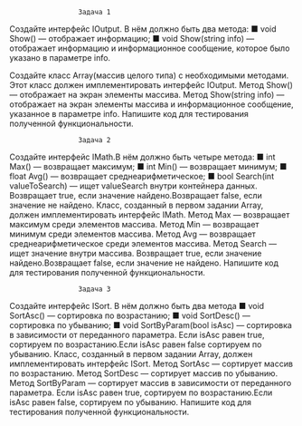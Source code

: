                      Задача 1
Создайте интерфейс IOutput.
В нём должно быть два метода:
■ void Show() — отображает информацию;
■ void Show(string info) — отображает информацию и
информационное сообщение, которое было указано в параметре info.

Создайте класс Array(массив целого типа) с необходимыми методами.
Этот класс должен имплементировать интерфейс IOutput.
Метод Show() — отображает на экран элементы массива.
Метод Show(string info) — отображает на экран элементы массива 
и информационное сообщение, указанное в параметре info.
Напишите код для тестирования полученной функциональности.

                     Задача 2
Создайте интерфейс IMath.В нём должно быть четыре метода:
■ int Max() — возвращает максимум;
■ int Min() — возвращает минимум;
■ float Avg() — возвращает среднеарифметическое;
■ bool Search(int valueToSearch) — ищет valueSearch внутри контейнера данных.
Возвращает true, если значение найдено.Возвращает false, если значение не найдено.
Класс, созданный в первом задании Array, должен имплементировать интерфейс IMath.
Метод Max — возвращает максимум среди элементов массива.
Метод Min — возвращает минимум среди элементов массива.
Метод Avg — возвращает среднеарифметическое среди элементов массива.
Метод Search — ищет значение внутри массива. Возвращает true, если значение
найдено.Возвращает false, если значение не найдено.
Напишите код для тестирования полученной функциональности.

                     Задача 3
Создайте интерфейс ISort.
В нём должно быть два метода
■ void SortAsc() — сортировка по возрастанию;
■ void SortDesc() — сортировка по убыванию;
■ void SortByParam(bool isAsc) — сортировка в зависимости от переданного 
параметра. Если isAsc равен true, сортируем по возрастанию.Если isAsc равен false
сортируем по убыванию.
Класс, созданный в первом задании Array, должен имплементировать интерфейс ISort.
Метод SortAsc — сортирует массив по возрастанию.
Метод SortDesc — сортирует массив по убыванию.
Метод SortByParam — сортирует массив в зависимости от переданного параметра.
Если isAsc равен true, сортируем по возрастанию.Если isAsc равен false, сортируем
по убыванию.
Напишите код для тестирования полученной функциональности.
